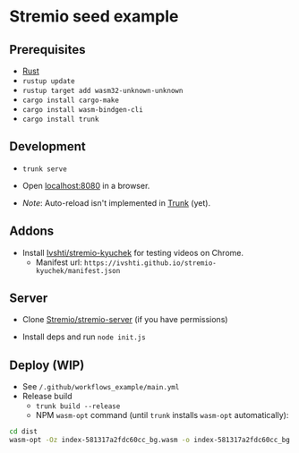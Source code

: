 # Stremio seed example

## Prerequisites

- [Rust](https://www.rust-lang.org/tools/install)
- `rustup update`
- `rustup target add wasm32-unknown-unknown`
- `cargo install cargo-make`
- `cargo install wasm-bindgen-cli`
- `cargo install trunk`

## Development

- `trunk serve`
  
- Open [localhost:8080](http://localhost:8080) in a browser.
- _Note_: Auto-reload isn't implemented in [Trunk](https://crates.io/crates/trunk) (yet).

## Addons

- Install [Ivshti/stremio-kyuchek](https://github.com/Ivshti/stremio-kyuchek) for testing videos on Chrome.
   - Manifest url: `https://ivshti.github.io/stremio-kyuchek/manifest.json`

## Server

- Clone [Stremio/stremio-server](https://github.com/Stremio/stremio-server) (if you have permissions)

- Install deps and run `node init.js` 

## Deploy (WIP)

- See `/.github/workflows_example/main.yml`
- Release build
   - `trunk build --release`
   - NPM `wasm-opt` command (until `trunk` installs `wasm-opt` automatically):
      
```bash
cd dist
wasm-opt -Oz index-581317a2fdc60cc_bg.wasm -o index-581317a2fdc60cc_bg.wasm
```

